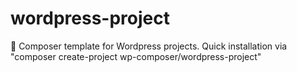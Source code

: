 # wordpress-project
🚀 Composer template for Wordpress projects. Quick installation via "composer create-project wp-composer/wordpress-project"
